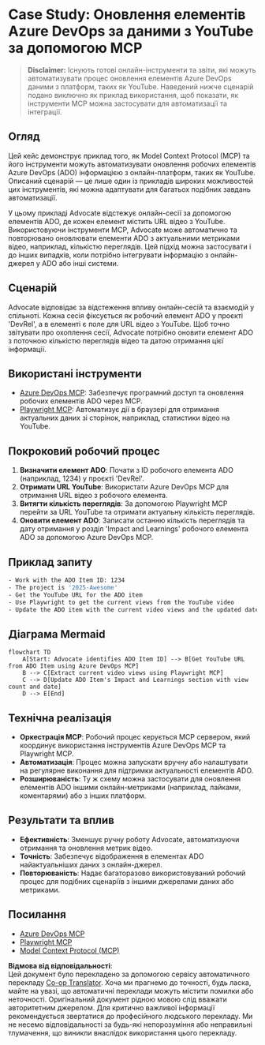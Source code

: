 <!--
CO_OP_TRANSLATOR_METADATA:
{
  "original_hash": "14a2dfbea55ef735660a06bd6bdfe5f3",
  "translation_date": "2025-07-14T06:16:42+00:00",
  "source_file": "09-CaseStudy/UpdateADOItemsFromYT.md",
  "language_code": "uk"
}
-->
# Case Study: Оновлення елементів Azure DevOps за даними з YouTube за допомогою MCP

> **Disclaimer:** Існують готові онлайн-інструменти та звіти, які можуть автоматизувати процес оновлення елементів Azure DevOps даними з платформ, таких як YouTube. Наведений нижче сценарій подано виключно як приклад використання, щоб показати, як інструменти MCP можна застосувати для автоматизації та інтеграції.

## Огляд

Цей кейс демонструє приклад того, як Model Context Protocol (MCP) та його інструменти можуть автоматизувати оновлення робочих елементів Azure DevOps (ADO) інформацією з онлайн-платформ, таких як YouTube. Описаний сценарій — це лише один із прикладів широких можливостей цих інструментів, які можна адаптувати для багатьох подібних завдань автоматизації.

У цьому прикладі Advocate відстежує онлайн-сесії за допомогою елементів ADO, де кожен елемент містить URL відео з YouTube. Використовуючи інструменти MCP, Advocate може автоматично та повторювано оновлювати елементи ADO з актуальними метриками відео, наприклад, кількістю переглядів. Цей підхід можна застосувати і до інших випадків, коли потрібно інтегрувати інформацію з онлайн-джерел у ADO або інші системи.

## Сценарій

Advocate відповідає за відстеження впливу онлайн-сесій та взаємодій у спільноті. Кожна сесія фіксується як робочий елемент ADO у проєкті 'DevRel', а в елементі є поле для URL відео з YouTube. Щоб точно звітувати про охоплення сесії, Advocate потрібно оновити елемент ADO з поточною кількістю переглядів відео та датою отримання цієї інформації.

## Використані інструменти

- [Azure DevOps MCP](https://github.com/microsoft/azure-devops-mcp): Забезпечує програмний доступ та оновлення робочих елементів ADO через MCP.
- [Playwright MCP](https://github.com/microsoft/playwright-mcp): Автоматизує дії в браузері для отримання актуальних даних зі сторінок, наприклад, статистики відео на YouTube.

## Покроковий робочий процес

1. **Визначити елемент ADO**: Почати з ID робочого елемента ADO (наприклад, 1234) у проєкті 'DevRel'.
2. **Отримати URL YouTube**: Використати Azure DevOps MCP для отримання URL відео з робочого елемента.
3. **Витягти кількість переглядів**: За допомогою Playwright MCP перейти за URL YouTube та отримати актуальну кількість переглядів.
4. **Оновити елемент ADO**: Записати останню кількість переглядів та дату отримання у розділ 'Impact and Learnings' робочого елемента ADO за допомогою Azure DevOps MCP.

## Приклад запиту

```bash
- Work with the ADO Item ID: 1234
- The project is '2025-Awesome'
- Get the YouTube URL for the ADO item
- Use Playwright to get the current views from the YouTube video
- Update the ADO item with the current video views and the updated date of the information
```

## Діаграма Mermaid

```mermaid
flowchart TD
    A[Start: Advocate identifies ADO Item ID] --> B[Get YouTube URL from ADO Item using Azure DevOps MCP]
    B --> C[Extract current video views using Playwright MCP]
    C --> D[Update ADO Item's Impact and Learnings section with view count and date]
    D --> E[End]
```

## Технічна реалізація

- **Оркестрація MCP**: Робочий процес керується MCP сервером, який координує використання інструментів Azure DevOps MCP та Playwright MCP.
- **Автоматизація**: Процес можна запускати вручну або налаштувати на регулярне виконання для підтримки актуальності елементів ADO.
- **Розширюваність**: Ту ж схему можна застосувати для оновлення елементів ADO іншими онлайн-метриками (наприклад, лайками, коментарями) або з інших платформ.

## Результати та вплив

- **Ефективність**: Зменшує ручну роботу Advocate, автоматизуючи отримання та оновлення метрик відео.
- **Точність**: Забезпечує відображення в елементах ADO найактуальніших даних з онлайн-джерел.
- **Повторюваність**: Надає багаторазово використовуваний робочий процес для подібних сценаріїв з іншими джерелами даних або метриками.

## Посилання

- [Azure DevOps MCP](https://github.com/microsoft/azure-devops-mcp)
- [Playwright MCP](https://github.com/microsoft/playwright-mcp)
- [Model Context Protocol (MCP)](https://modelcontextprotocol.io/)

**Відмова від відповідальності**:  
Цей документ було перекладено за допомогою сервісу автоматичного перекладу [Co-op Translator](https://github.com/Azure/co-op-translator). Хоча ми прагнемо до точності, будь ласка, майте на увазі, що автоматичні переклади можуть містити помилки або неточності. Оригінальний документ рідною мовою слід вважати авторитетним джерелом. Для критично важливої інформації рекомендується звертатися до професійного людського перекладу. Ми не несемо відповідальності за будь-які непорозуміння або неправильні тлумачення, що виникли внаслідок використання цього перекладу.